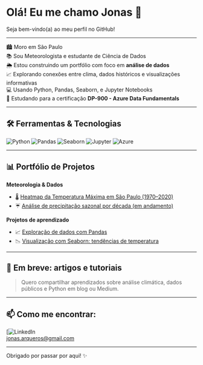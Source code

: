 # Olá! Eu me chamo Jonas 👋  
Seja bem-vindo(a) ao meu perfil no GitHub!

---

🏙️ Moro em São Paulo  
📚 Sou Meteorologista e estudante de Ciência de Dados  
🌦️ Estou construindo um portfólio com foco em **análise de dados**  
📈 Explorando conexões entre clima, dados históricos e visualizações informativas  
💻 Usando Python, Pandas, Seaborn, e Jupyter Notebooks  
🎯 Estudando para a certificação **DP-900 - Azure Data Fundamentals**

---

## 🛠️ Ferramentas & Tecnologias

![Python](https://img.shields.io/badge/-Python-3776AB?style=flat&logo=python&logoColor=white)
![Pandas](https://img.shields.io/badge/-Pandas-150458?style=flat&logo=pandas)
![Seaborn](https://img.shields.io/badge/-Seaborn-268BD2?style=flat)
![Jupyter](https://img.shields.io/badge/-Jupyter-F37626?style=flat&logo=jupyter)
![Azure](https://img.shields.io/badge/-Azure-0089D6?style=flat&logo=microsoft-azure&logoColor=white)

---

## 📊 Portfólio de Projetos

**Meteorologia & Dados**
- 🌡️ [Heatmap da Temperatura Máxima em São Paulo (1970–2020)](link-do-projeto)
- ☔ [Análise de precipitação sazonal por década (em andamento)](link-do-projeto)

**Projetos de aprendizado**
- 📈 [Exploração de dados com Pandas](link-do-projeto)
- 📉 [Visualização com Seaborn: tendências de temperatura](link-do-projeto)

---

## 📝 Em breve: artigos e tutoriais
> Quero compartilhar aprendizados sobre análise climática, dados públicos e Python em blog ou Medium.

---

## 📫 Como me encontrar:
[![LinkedIn](https://www.linkedin.com/in/jonas-guitart-guimaraes-de-arqueros-e-ribeiro/)  
jonas.arqueros@gmail.com

---

Obrigado por passar por aqui! ✨
